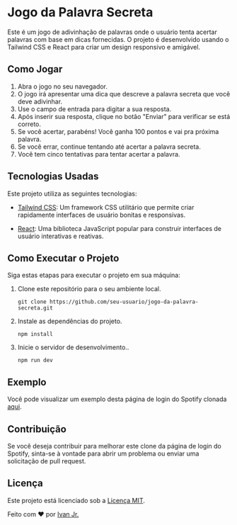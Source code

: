 # Jogo da Palavra Secreta

Este é um jogo de adivinhação de palavras onde o usuário tenta acertar palavras com base em dicas fornecidas. O projeto é desenvolvido usando o Tailwind CSS e React para criar um design responsivo e amigável.

## Como Jogar

1. Abra o jogo no seu navegador.
2. O jogo irá apresentar uma dica que descreve a palavra secreta que você deve adivinhar.
3. Use o campo de entrada para digitar a sua resposta.
4. Após inserir sua resposta, clique no botão "Enviar" para verificar se está correto.
5. Se você acertar, parabéns! Você ganha 100 pontos e vai pra próxima palavra.
6. Se você errar, continue tentando até acertar a palavra secreta.
6. Você tem cinco tentativas para tentar acertar a palavra.

## Tecnologias Usadas

Este projeto utiliza as seguintes tecnologias:

* [Tailwind CSS](https://tailwindcss.com/): Um framework CSS utilitário que permite criar rapidamente interfaces de usuário bonitas e responsivas.

* [React](https://reactjs.org/): Uma biblioteca JavaScript popular para construir interfaces de usuário interativas e reativas.

## Como Executar o Projeto

Siga estas etapas para executar o projeto em sua máquina:

1. Clone este repositório para o seu ambiente local.
   ```shell
   git clone https://github.com/seu-usuario/jogo-da-palavra-secreta.git
   ```

2. Instale as dependências do projeto.
    ```shell
   npm install
   ```
3. Inicie o servidor de desenvolvimento..
    ```shell
   npm run dev
   ```

## Exemplo

Você pode visualizar um exemplo desta página de login do Spotify clonada [aqui](https://secretwordgamebyjota.netlify.app/).

## Contribuição

Se você deseja contribuir para melhorar este clone da página de login do Spotify, sinta-se à vontade para abrir um problema ou enviar uma solicitação de pull request.


## Licença

Este projeto está licenciado sob a [Licença MIT](LICENSE).

Feito com ❤️ por [Ivan Jr.](https://github.com/ivanfrancajunior)
